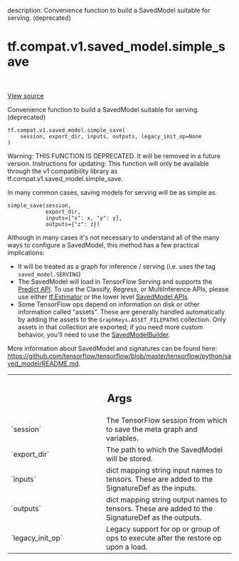 description: Convenience function to build a SavedModel suitable for serving. (deprecated)

<div itemscope itemtype="http://developers.google.com/ReferenceObject">
<meta itemprop="name" content="tf.compat.v1.saved_model.simple_save" />
<meta itemprop="path" content="Stable" />
</div>

# tf.compat.v1.saved_model.simple_save

<!-- Insert buttons and diff -->

<table class="tfo-notebook-buttons tfo-api nocontent" align="left">

</table>

<a target="_blank" href="/code/stable/tensorflow/python/saved_model/simple_save.py">View source</a>



Convenience function to build a SavedModel suitable for serving. (deprecated)

<pre class="devsite-click-to-copy prettyprint lang-py tfo-signature-link">
<code>tf.compat.v1.saved_model.simple_save(
    session, export_dir, inputs, outputs, legacy_init_op=None
)
</code></pre>



<!-- Placeholder for "Used in" -->

Warning: THIS FUNCTION IS DEPRECATED. It will be removed in a future version.
Instructions for updating:
This function will only be available through the v1 compatibility library as tf.compat.v1.saved_model.simple_save.

In many common cases, saving models for serving will be as simple as:

    simple_save(session,
                export_dir,
                inputs={"x": x, "y": y},
                outputs={"z": z})

Although in many cases it's not necessary to understand all of the many ways
    to configure a SavedModel, this method has a few practical implications:
  - It will be treated as a graph for inference / serving (i.e. uses the tag
    `saved_model.SERVING`)
  - The SavedModel will load in TensorFlow Serving and supports the
    [Predict
    API](https://github.com/tensorflow/serving/blob/master/tensorflow_serving/apis/predict.proto).
    To use the Classify, Regress, or MultiInference APIs, please
    use either
    [tf.Estimator](https://www.tensorflow.org/api_docs/python/tf/estimator/Estimator)
    or the lower level
    [SavedModel
    APIs](https://github.com/tensorflow/tensorflow/blob/master/tensorflow/python/saved_model/README.md).
  - Some TensorFlow ops depend on information on disk or other information
    called "assets". These are generally handled automatically by adding the
    assets to the `GraphKeys.ASSET_FILEPATHS` collection. Only assets in that
    collection are exported; if you need more custom behavior, you'll need to
    use the
    [SavedModelBuilder](https://github.com/tensorflow/tensorflow/blob/master/tensorflow/python/saved_model/builder.py).

More information about SavedModel and signatures can be found here:
https://github.com/tensorflow/tensorflow/blob/master/tensorflow/python/saved_model/README.md.

<!-- Tabular view -->
 <table class="responsive fixed orange">
<colgroup><col width="214px"><col></colgroup>
<tr><th colspan="2"><h2 class="add-link">Args</h2></th></tr>

<tr>
<td>
`session`
</td>
<td>
The TensorFlow session from which to save the meta graph and
variables.
</td>
</tr><tr>
<td>
`export_dir`
</td>
<td>
The path to which the SavedModel will be stored.
</td>
</tr><tr>
<td>
`inputs`
</td>
<td>
dict mapping string input names to tensors. These are added
to the SignatureDef as the inputs.
</td>
</tr><tr>
<td>
`outputs`
</td>
<td>
 dict mapping string output names to tensors. These are added
to the SignatureDef as the outputs.
</td>
</tr><tr>
<td>
`legacy_init_op`
</td>
<td>
Legacy support for op or group of ops to execute after the
restore op upon a load.
</td>
</tr>
</table>

